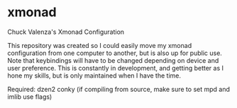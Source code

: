 xmonad
======

Chuck Valenza's Xmonad Configuration

This repository was created so I could easily move my xmonad configuration from one computer to another, but is also up for public use.
Note that keybindings will have to be changed depending on device and user preference. This is constantly in development, and getting
better as I hone my skills, but is only maintained when I have the time.

Required:
dzen2
conky (if compiling from source, make sure to set mpd and imlib use flags)

